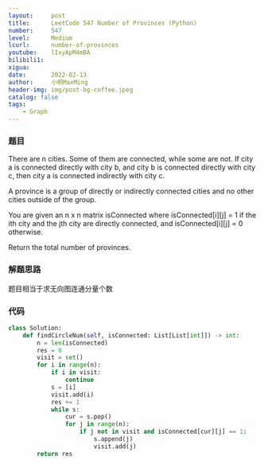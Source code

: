 ```yaml
---
layout:     post
title:      LeetCode 547 Number of Provinces (Python)
number:     547
level:      Medium
lcurl:      number-of-provinces
youtube:    lIxyApM4mBA
bilibili1:  
xigua:      
date:       2022-02-13
author:     小明MaxMing
header-img: img/post-bg-coffee.jpeg
catalog: false
tags:
    - Graph
---
```


### 题目

There are n cities. Some of them are connected, while some are not. If city a is connected directly with city b, and city b is connected directly with city c, then city a is connected indirectly with city c.

A province is a group of directly or indirectly connected cities and no other cities outside of the group.

You are given an n x n matrix isConnected where isConnected[i][j] = 1 if the ith city and the jth city are directly connected, and isConnected[i][j] = 0 otherwise.

Return the total number of provinces.

### 解题思路

题目相当于求无向图连通分量个数

### 代码
```python
class Solution:
    def findCircleNum(self, isConnected: List[List[int]]) -> int:
        n = len(isConnected)
        res = 0
        visit = set()
        for i in range(n):
            if i in visit:
                continue
            s = [i]
            visit.add(i)
            res += 1
            while s:
                cur = s.pop()
                for j in range(n):
                    if j not in visit and isConnected[cur][j] == 1:
                        s.append(j)
                        visit.add(j)
        return res
```
